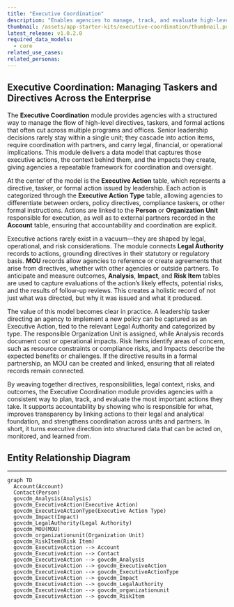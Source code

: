 ```yaml
---
title: "Executive Coordination"
description: "Enables agencies to manage, track, and evaluate high-level directives, taskers, and executive actions across programs, linking responsibilities, legal context, risks, and outcomes for improved coordination and accountability."
thumbnail: /assets/app-starter-kits/executive-coordination/thumbnail.png
latest_release: v1.0.2.0
required_data_models:
  - core
related_use_cases:
related_personas:
---
```


## Executive Coordination: Managing Taskers and Directives Across the Enterprise

The **Executive Coordination** module provides agencies with a structured way to manage the flow of high-level directives, taskers, and formal actions that often cut across multiple programs and offices. Senior leadership decisions rarely stay within a single unit; they cascade into action items, require coordination with partners, and carry legal, financial, or operational implications. This module delivers a data model that captures those executive actions, the context behind them, and the impacts they create, giving agencies a repeatable framework for coordination and oversight.

At the center of the model is the **Executive Action** table, which represents a directive, tasker, or formal action issued by leadership. Each action is categorized through the **Executive Action Type** table, allowing agencies to differentiate between orders, policy directives, compliance taskers, or other formal instructions. Actions are linked to the **Person** or **Organization Unit** responsible for execution, as well as to external partners recorded in the **Account** table, ensuring that accountability and coordination are explicit.

Executive actions rarely exist in a vacuum—they are shaped by legal, operational, and risk considerations. The module connects **Legal Authority** records to actions, grounding directives in their statutory or regulatory basis. **MOU** records allow agencies to reference or create agreements that arise from directives, whether with other agencies or outside partners. To anticipate and measure outcomes, **Analysis**, **Impact**, and **Risk Item** tables are used to capture evaluations of the action’s likely effects, potential risks, and the results of follow-up reviews. This creates a holistic record of not just what was directed, but why it was issued and what it produced.

The value of this model becomes clear in practice. A leadership tasker directing an agency to implement a new policy can be captured as an Executive Action, tied to the relevant Legal Authority and categorized by type. The responsible Organization Unit is assigned, while Analysis records document cost or operational impacts. Risk Items identify areas of concern, such as resource constraints or compliance risks, and Impacts describe the expected benefits or challenges. If the directive results in a formal partnership, an MOU can be created and linked, ensuring that all related records remain connected.

By weaving together directives, responsibilities, legal context, risks, and outcomes, the Executive Coordination module provides agencies with a consistent way to plan, track, and evaluate the most important actions they take. It supports accountability by showing who is responsible for what, improves transparency by linking actions to their legal and analytical foundation, and strengthens coordination across units and partners. In short, it turns executive direction into structured data that can be acted on, monitored, and learned from.

## Entity Relationship Diagram
---

```mermaid
graph TD
  Account(Account)
  Contact(Person)
  govcdm_Analysis(Analysis)
  govcdm_ExecutiveAction(Executive Action)
  govcdm_ExecutiveActionType(Executive Action Type)
  govcdm_Impact(Impact)
  govcdm_LegalAuthority(Legal Authority)
  govcdm_MOU(MOU)
  govcdm_organizationunit(Organization Unit)
  govcdm_RiskItem(Risk Item)
  govcdm_ExecutiveAction --> Account
  govcdm_ExecutiveAction --> Contact
  govcdm_ExecutiveAction --> govcdm_Analysis
  govcdm_ExecutiveAction --> govcdm_ExecutiveAction
  govcdm_ExecutiveAction --> govcdm_ExecutiveActionType
  govcdm_ExecutiveAction --> govcdm_Impact
  govcdm_ExecutiveAction --> govcdm_LegalAuthority
  govcdm_ExecutiveAction --> govcdm_organizationunit
  govcdm_ExecutiveAction --> govcdm_RiskItem

```
